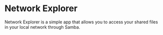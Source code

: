 # Network Explorer

Network Explorer is a simple app that allows you to access your shared files in your local network through Samba. 
